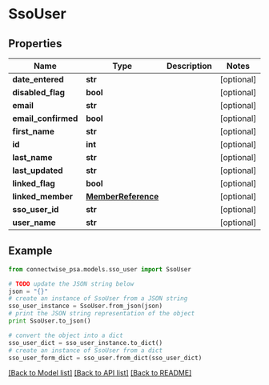# SsoUser


## Properties
Name | Type | Description | Notes
------------ | ------------- | ------------- | -------------
**date_entered** | **str** |  | [optional] 
**disabled_flag** | **bool** |  | [optional] 
**email** | **str** |  | [optional] 
**email_confirmed** | **bool** |  | [optional] 
**first_name** | **str** |  | [optional] 
**id** | **int** |  | [optional] 
**last_name** | **str** |  | [optional] 
**last_updated** | **str** |  | [optional] 
**linked_flag** | **bool** |  | [optional] 
**linked_member** | [**MemberReference**](MemberReference.md) |  | [optional] 
**sso_user_id** | **str** |  | [optional] 
**user_name** | **str** |  | [optional] 

## Example

```python
from connectwise_psa.models.sso_user import SsoUser

# TODO update the JSON string below
json = "{}"
# create an instance of SsoUser from a JSON string
sso_user_instance = SsoUser.from_json(json)
# print the JSON string representation of the object
print SsoUser.to_json()

# convert the object into a dict
sso_user_dict = sso_user_instance.to_dict()
# create an instance of SsoUser from a dict
sso_user_form_dict = sso_user.from_dict(sso_user_dict)
```
[[Back to Model list]](../README.md#documentation-for-models) [[Back to API list]](../README.md#documentation-for-api-endpoints) [[Back to README]](../README.md)



